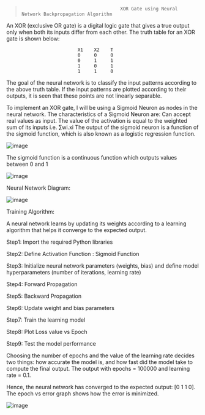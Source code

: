 >                                         XOR Gate using Neural Network Backpropagation Algorithm

An XOR (exclusive OR gate) is a digital logic gate that gives a true output only when both its inputs differ from each other. 
The truth table for an XOR gate is shown below:


                              X1    X2    T
                              0     0     0
                              0     1     1
                              1     0     1 
                              1     1     0

The goal of the neural network is to classify the input patterns according to the above truth table. 
If the input patterns are plotted according to their outputs, it is seen that these points are not linearly separable. 

To implement an XOR gate, I will be using a Sigmoid Neuron as nodes in the neural network. The characteristics of a Sigmoid Neuron are:
Can accept real values as input.
The value of the activation is equal to the weighted sum of its inputs i.e. ∑wi.xi
The output of the sigmoid neuron is a function of the sigmoid function, which is also known as a logistic regression function. 

![image](https://user-images.githubusercontent.com/69682199/163686192-2f54ffaa-f494-47c7-878e-745f858e2021.png)


The sigmoid function is a continuous function which outputs values between 0 and 1




![image](https://user-images.githubusercontent.com/69682199/163686071-52669de0-8864-4753-9d1f-1f0770ce126f.png)


Neural Network Diagram:

![image](https://user-images.githubusercontent.com/69682199/163686318-b44a4150-6b69-49f6-8966-25336b1f202e.png)


Training Algorithm:

A neural network learns by updating its weights according to a learning algorithm that helps it converge to the expected output.

Step1: Import the required Python libraries 

Step2: Define Activation Function : Sigmoid Function 

Step3: Initialize neural network parameters (weights, bias) 
 and define model hyperparameters (number of iterations, learning rate) 

Step4: Forward Propagation 

Step5: Backward Propagation 

Step6: Update weight and bias parameters 

Step7: Train the learning model 

Step8: Plot Loss value vs Epoch 

Step9: Test the model performance 



Choosing the number of epochs and the value of the learning rate decides two things: how accurate the model is, and how fast did the model take to compute the final output.
The output with epochs = 100000 and learning rate = 0.1.


Hence, the neural network has converged to the expected output:
[0 1 1 0]. The epoch vs error graph shows how the error is minimized.

![image](https://user-images.githubusercontent.com/69682199/163686406-e0ac4c56-50ae-42bf-a19c-c040cc2c106b.png)




